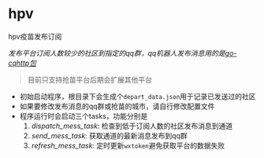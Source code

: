 # hpv
hpv疫苗发布订阅

_发布平台订阅人数较少的社区到指定的qq群，qq机器人发布消息用的是[go-cqhttp包](https://raw.githubusercontent.com/Mrs4s/go-cqhttp/master/README.md)_

> 目前只支持抢苗平台后期会扩展其他平台
- 初始启动程序，根目录下会生成个`depart_data.json`用于记录已发送过的社区
- 如果要修改发布消息的qq群或抢苗的城市，请自行修改配置文件
- 程序运行时会启动三个tasks，功能分别是
    1. *dispatch_mess_task*: 检查到低于订阅人数的社区发布消息到通道 
    2. *send_mess_task*: 获取通道的最新消息发布到qq群
    3. *refresh_mess_task*: 定时更新`wxtoken`避免获取平台的数据失败

